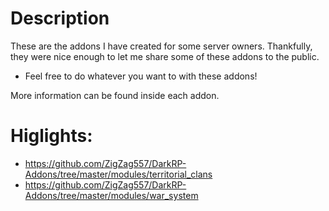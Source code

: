 # Description
  These are the addons I have created for some server owners. Thankfully, they were nice enough to let me share some of these addons to the public.
  * Feel free to do whatever you want to with these addons!
  
  More information can be found inside each addon.
  
  # Higlights:
  * https://github.com/ZigZag557/DarkRP-Addons/tree/master/modules/territorial_clans
  * https://github.com/ZigZag557/DarkRP-Addons/tree/master/modules/war_system
  
  
  
